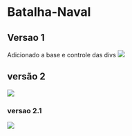 # Batalha-Naval
## Versao 1
Adicionado a base e controle das divs
![](https://github.com/Romenildo/Batalha-Naval/blob/master/imgs/v1.png)

## versão 2
![](https://github.com/Romenildo/Batalha-Naval/blob/master/imgs/v2-telaInicio.gif)

### versao 2.1
![](https://github.com/Romenildo/Batalha-Naval/blob/master/imgs/v2.1-telaInicio.gif)